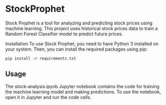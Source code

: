 # StockProphet
Stock Prophet is a tool for analyzing and predicting stock prices using machine learning. This project uses historical stock prices data to train a Random Forest Classifier model to predict future prices.

Installation
To use Stock Prophet, you need to have Python 3 installed on your system. Then, you can install the required packages using pip:

```pip install -r requirements.txt```
## Usage
The stock-analysis.ipynb Jupyter notebook contains the code for training the machine learning model and making predictions. To use the notebook, open it in Jupyter and run the code cells.

